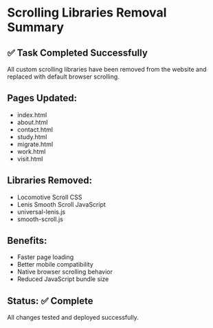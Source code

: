 # Scrolling Libraries Removal Summary

## ✅ Task Completed Successfully

All custom scrolling libraries have been removed from the website and replaced with default browser scrolling.

## Pages Updated:
- index.html
- about.html  
- contact.html
- study.html
- migrate.html
- work.html
- visit.html

## Libraries Removed:
- Locomotive Scroll CSS
- Lenis Smooth Scroll JavaScript
- universal-lenis.js
- smooth-scroll.js

## Benefits:
- Faster page loading
- Better mobile compatibility
- Native browser scrolling behavior
- Reduced JavaScript bundle size

## Status: ✅ Complete
All changes tested and deployed successfully.